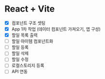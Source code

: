 # React + Vite

- [x] 컴포넌트 구조 셋팅
- [x] App 1차 작업 (데이터 컴포넌트 가져오기, 앱 구성)
- [x] 할일 목록 출력
- [ ] 할일 아이템 컴포넌트화
- [ ] 할일 등록
- [ ] 할일 삭제
- [ ] 할일 수정
- [ ] 로컬스토리지 등록
- [ ] API 연동